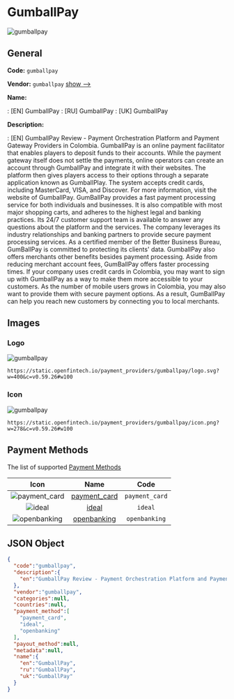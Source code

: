 
# GumballPay 
![gumballpay](https://static.openfintech.io/payment_providers/gumballpay/logo.svg?w=400&c=v0.59.26#w100)  

## General 
 
**Code:** `gumballpay` 
 
**Vendor:** `gumballpay` [show -->](/vendors/gumballpay/) 
 
**Name:** 
 
:	[EN] GumballPay 
:	[RU] GumballPay 
:	[UK] GumballPay 
 
**Description:** 
 
: [EN] GumballPay Review - Payment Orchestration Platform and Payment Gateway Providers in Colombia. GumballPay is an online payment facilitator that enables players to deposit funds to their accounts. While the payment gateway itself does not settle the payments, online operators can create an account through GumballPay and integrate it with their websites. The platform then gives players access to their options through a separate application known as GumballPlay. The system accepts credit cards, including MasterCard, VISA, and Discover. For more information, visit the website of GumballPay. GumBallPay provides a fast payment processing service for both individuals and businesses. It is also compatible with most major shopping carts, and adheres to the highest legal and banking practices. Its 24/7 customer support team is available to answer any questions about the platform and the services. The company leverages its industry relationships and banking partners to provide secure payment processing services. As a certified member of the Better Business Bureau, GumBallPay is committed to protecting its clients' data. GumballPay also offers merchants other benefits besides payment processing. Aside from reducing merchant account fees, GumBallPay offers faster processing times. If your company uses credit cards in Colombia, you may want to sign up with GumballPay as a way to make them more accessible to your customers. As the number of mobile users grows in Colombia, you may also want to provide them with secure payment options. As a result, GumBallPay can help you reach new customers by connecting you to local merchants. 
 

## Images 

### Logo 
 
![gumballpay](https://static.openfintech.io/payment_providers/gumballpay/logo.svg?w=400&c=v0.59.26#w100)  

```
https://static.openfintech.io/payment_providers/gumballpay/logo.svg?w=400&c=v0.59.26#w100
```  

### Icon 
 
![gumballpay](https://static.openfintech.io/payment_providers/gumballpay/icon.png?w=278&c=v0.59.26#w100)  

```
https://static.openfintech.io/payment_providers/gumballpay/icon.png?w=278&c=v0.59.26#w100
```  

## Payment Methods 
 
The list of supported [Payment Methods](/payment-methods/) 

|Icon|Name|Code| 
|:---:|:---:|:---:| 
|![payment_card](https://static.openfintech.io/payment_methods/payment_card/icon.svg?w=278&c=v0.59.26#w100) |[payment_card](/payment-methods/payment_card/)|`payment_card`| 
|![ideal](https://static.openfintech.io/payment_methods/ideal/icon.svg?w=278&c=v0.59.26#w100) |[ideal](/payment-methods/ideal/)|`ideal`| 
|![openbanking](https://static.openfintech.io/payment_methods/openbanking/icon.svg?w=278&c=v0.59.26#w100) |[openbanking](/payment-methods/openbanking/)|`openbanking`| 
 

## JSON Object 

```json
{
  "code":"gumballpay",
  "description":{
    "en":"GumballPay Review - Payment Orchestration Platform and Payment Gateway Providers in Colombia. GumballPay is an online payment facilitator that enables players to deposit funds to their accounts. While the payment gateway itself does not settle the payments, online operators can create an account through GumballPay and integrate it with their websites. The platform then gives players access to their options through a separate application known as GumballPlay. The system accepts credit cards, including MasterCard, VISA, and Discover. For more information, visit the website of GumballPay. GumBallPay provides a fast payment processing service for both individuals and businesses. It is also compatible with most major shopping carts, and adheres to the highest legal and banking practices. Its 24\/7 customer support team is available to answer any questions about the platform and the services. The company leverages its industry relationships and banking partners to provide secure payment processing services. As a certified member of the Better Business Bureau, GumBallPay is committed to protecting its clients' data. GumballPay also offers merchants other benefits besides payment processing. Aside from reducing merchant account fees, GumBallPay offers faster processing times. If your company uses credit cards in Colombia, you may want to sign up with GumballPay as a way to make them more accessible to your customers. As the number of mobile users grows in Colombia, you may also want to provide them with secure payment options. As a result, GumBallPay can help you reach new customers by connecting you to local merchants."
  },
  "vendor":"gumballpay",
  "categories":null,
  "countries":null,
  "payment_method":[
    "payment_card",
    "ideal",
    "openbanking"
  ],
  "payout_method":null,
  "metadata":null,
  "name":{
    "en":"GumballPay",
    "ru":"GumballPay",
    "uk":"GumballPay"
  }
}
```  
